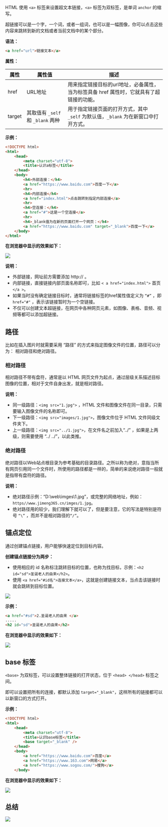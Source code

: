 HTML 使用 `<a>` 标签来设置超文本链接，`<a>` 标签为双标签，是单词 `anchor` 的缩写。 

超链接可以是一个字，一个词，或者一组词，也可以是一幅图像，你可以点击这些内容来跳转到新的文档或者当前文档中的某个部分。

**语法：**

```html
<a href="url">链接文本</a>
```

**属性：**

| 属性   | 属性值                            | 描述                                                         |
| ------ | --------------------------------- | ------------------------------------------------------------ |
| href   | URL地址                           | 用来指定链接目标的url地址，必备属性，当为标签具备 href 属性时，它就具有了超链接的功能。 |
| target | 其取值有 `_self` 和 `_blank` 两种 | 用于指定链接页面的打开方式，其中 `_self` 为默认值，`_blank` 为在新窗口中打开方式。 |

**示例：**

```html
<!DOCTYPE html>                       
<html>
	<head>                            
		<meta charset="utf-8">
		<title>认识a标签</title>
	</head>
	<body>
		<h4>外部连接：</h4>
		<a href="https://www.baidu.com">百度一下</a>
		<hr>
		<h4>内部连接</h4>
		<a href="index.html">点击跳转到指定内部连接</a>
		<hr>
		<h4>空连接：</h4>
		<a href="#">这是一个空连接</a>
		<hr>
		<h4>_blank值为在新的页面打开一个网页：</h4>
		<a href="https://www.baidu.com" target="_blank">百度一下</a>
	</body>
</html>
```

**在浏览器中显示的效果如下：**

![](images/202006241818.png)

**说明：**

- 外部链接，网址前方需要添加 http:// 。
- 内部链接，直接链接内部页面名称即可，比如 `< a href="index.html">` 首页 `</a >`。
- 如果当时没有确定链接目标时，通常将链接标签的href属性值定义为 `“#”` ，即 `href="#"` ，表示该链接暂时为一个空链接。
- 不仅可以创建文本超链接，在网页中各种网页元素，如图像、表格、音频、视频等都可以添加超链接。

## 路径

比如在插入图片时就需要采用 “路径” 的方式来指定图像文件的位置，路径可以分为： 相对路径和绝对路径。

### 相对路径

相对路径不带有盘符，通常是以 HTML 网页文件为起点，通过层级关系描述目标图像的位置，相对于文件自身出发，就是相对路径。

**说明：**

- 同一级路径：`<img src="1.jpg">` ，HTML 文件和图像文件在同一目录，只需要输入图像文件的名称即可。
- 下一级路径：`<img src="images/1.jpg">`，图像文件位于 HTML 文件同级文件夹下。
- 上一级路径：`<img src="../1.jpg">`，在文件名之前加入“../” ，如果是上两级，则需要使用 “../ ../”，以此类推。

### 绝对路径

绝对路径以Web站点根目录为参考基础的目录路径。之所以称为绝对，意指当所有网页引用同一个文件时，所使用的路径都是一样的，简单的来说绝对路径一般就是指带有盘符的路径。

**说明：**

- 绝对路径示例：“D:\web\imges\1.jpg”，或完整的网络地址，例如：`https//www.jimeng365.cn/imges/1.jpg`。
- 绝对路径用的较少，我们理解下就可以了，但是要注意，它的写法是特别是符号 `“\”` ，而并不是相对路径的`“/”`。

## 锚点定位

通过创建锚点链接，用户能够快速定位到目标内容。

**创建锚点链接分为两步：**

- 使用相应的 id 名称标注跳转目标的位置，也称为找目标，示例：`<h2 id="sd">圣诞老人的由来</h2>`。
- 使用 `<a href="#id名">连接文本</a>`，这就是创建链接文本，当点击该链接时就会跳转到目标位置。

![](images/202006241826.png)

**示例：**

```html
<a href="#sd">2.圣诞老人的由来 </a>
.....
<h2 id="sd">圣诞老人的由来</h2>
```

**在浏览器中显示的效果如下：**

![](images/202006241828.gif)

## base 标签

`<base>` 为双标签，可以设置整体链接的打开状态，位于 `<head> </head>` 标签之间。

即可以设置把所有的连接，都默认添加 `target="_blank"`，这样所有的链接都可以以新窗口的方式打开。

**示例：**

```html
<!DOCTYPE html>                       
<html>
	<head>                            
		<meta charset="utf-8">
		<title>认识base标签</title>
		<base target="_blank" />
	</head>
	<body>
		<a href="https://www.baidu.com">百度</a>
		<a href="https://www.163.com">网易</a>
		<a href="https://www.sogou.com/">搜狗</a>
	</body>
```

**在浏览器中显示的效果如下：**

![](images/202006241832.gif)

## 总结

![](images/202006241846.png)

